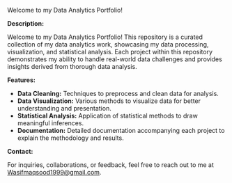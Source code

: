 Welcome to my Data Analytics Portfolio! 

**Description:**

Welcome to my Data Analytics Portfolio! This repository is a curated collection of my data analytics work, showcasing my data processing, visualization, and statistical analysis. Each project within this repository demonstrates my ability to handle real-world data challenges and provides insights derived from thorough data analysis.

**Features:**

- **Data Cleaning:** Techniques to preprocess and clean data for analysis.
- **Data Visualization:** Various methods to visualize data for better understanding and presentation.
- **Statistical Analysis:** Application of statistical methods to draw meaningful inferences.
- **Documentation:** Detailed documentation accompanying each project to explain the methodology and results.

**Contact:**

For inquiries, collaborations, or feedback, feel free to reach out to me at Wasifmaqsood1999@gmail.com.
